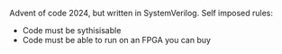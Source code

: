 Advent of code 2024, but written in SystemVerilog.
Self imposed rules:
 - Code must be sythisisable
 - Code must be able to run on an FPGA you can buy
